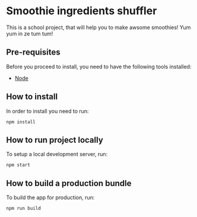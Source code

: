 # Smoothie ingredients shuffler

This is a school project, that will help you to make awsome  smoothies!
Yum yum in ze tum tum!

## Pre-requisites

Before you proceed to install, you need to have the following tools installed:
- [Node](https://nodejs.org/en/)

## How to install

In order to install you need to run:

```
npm install 
```
## How to run project locally

To setup a local development server, run:
```
npm start
```

## How to build a production bundle

To build the app for production, run:

```
npm run build
```